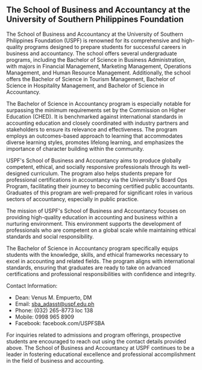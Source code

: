 ## The School of Business and Accountancy at the University of Southern Philippines Foundation

The School of Business and Accountancy at the University of Southern Philippines Foundation (USPF) is renowned for its comprehensive and high-quality programs designed to prepare students for successful careers in business and accountancy. The school offers several undergraduate programs, including the Bachelor of Science in Business Administration, with majors in Financial Management, Marketing Management, Operations Management, and Human Resource Management. Additionally, the school offers the Bachelor of Science in Tourism Management, Bachelor of Science in Hospitality Management, and Bachelor of Science in Accountancy.

The Bachelor of Science in Accountancy program is especially notable for surpassing the minimum requirements set by the Commission on Higher Education (CHED). It is benchmarked against international standards in accounting education and closely coordinated with industry partners and stakeholders to ensure its relevance and effectiveness. The program employs an outcomes-based approach to learning that accommodates diverse learning styles, promotes lifelong learning, and emphasizes the importance of character building within the community.

USPF's School of Business and Accountancy aims to produce globally competent, ethical, and socially responsive professionals through its well-designed curriculum. The program also helps students prepare for professional certifications in accountancy via the University's Board Ops Program, facilitating their journey to becoming certified public accountants. Graduates of this program are well-prepared for significant roles in various sectors of accountancy, especially in public practice.

The mission of USPF's School of Business and Accountancy focuses on providing high-quality education in accounting and business within a nurturing environment. This environment supports the development of professionals who are competent on a global scale while maintaining ethical standards and social responsibility.

The Bachelor of Science in Accountancy program specifically equips students with the knowledge, skills, and ethical frameworks necessary to excel in accounting and related fields. The program aligns with international standards, ensuring that graduates are ready to take on advanced certifications and professional responsibilities with confidence and integrity.

Contact Information:
- Dean: Venus M. Empuerto, DM
- Email: sba_adasst@uspf.edu.ph
- Phone: (032) 265-8773 loc 138
- Mobile: 0998 965 8909
- Facebook: facebook.com/USPFSBA

For inquiries related to admissions and program offerings, prospective students are encouraged to reach out using the contact details provided above. The School of Business and Accountancy at USPF continues to be a leader in fostering educational excellence and professional accomplishment in the field of business and accounting.